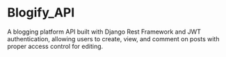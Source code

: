 # Blogify_API
A blogging platform API built with Django Rest Framework and JWT authentication, allowing users to create, view, and comment on posts with proper access control for editing.
